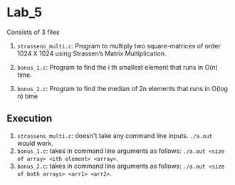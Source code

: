 # Lab_5

Consists of 3 files
1. `strassens_multi.c`: Program to multiply two square-matrices of order 1024 X 1024 using Strassen’s Matrix Multiplication.

2. `bonus_1.c`: Program to find the i th smallest element that runs in O(n) time.

3. `bonus_2.c`: Program to find the median of 2n elements that runs in O(log n) time

## Execution
1. `strassens_multi.c`: doesn't take any command line inputs. `./a.out` would work.
2. `bonus_1.c`: takes in command line arguments as follows: `./a.out <size of array> <ith element> <array>`.
3. `bonus_2.c`: takes in command line arguments as follows: `./a.out <size of both arrays> <arr1> <arr2>`.